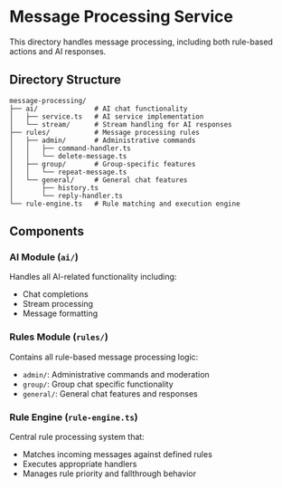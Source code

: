 # Message Processing Service

This directory handles message processing, including both rule-based actions and AI responses.

## Directory Structure

```
message-processing/
├── ai/              # AI chat functionality
│   ├── service.ts   # AI service implementation
│   └── stream/      # Stream handling for AI responses
├── rules/           # Message processing rules
│   ├── admin/       # Administrative commands
│   │   ├── command-handler.ts
│   │   └── delete-message.ts
│   ├── group/       # Group-specific features
│   │   └── repeat-message.ts
│   └── general/     # General chat features
│       ├── history.ts
│       └── reply-handler.ts
└── rule-engine.ts   # Rule matching and execution engine
```

## Components

### AI Module (`ai/`)

Handles all AI-related functionality including:

- Chat completions
- Stream processing
- Message formatting

### Rules Module (`rules/`)

Contains all rule-based message processing logic:

- `admin/`: Administrative commands and moderation
- `group/`: Group chat specific functionality
- `general/`: General chat features and responses

### Rule Engine (`rule-engine.ts`)

Central rule processing system that:

- Matches incoming messages against defined rules
- Executes appropriate handlers
- Manages rule priority and fallthrough behavior
